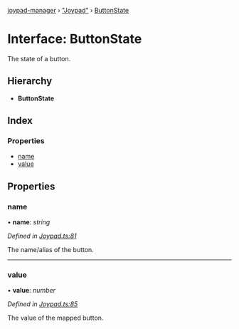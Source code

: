 [joypad-manager](../README.md) › ["Joypad"](../modules/_joypad_.md) › [ButtonState](_joypad_.buttonstate.md)

# Interface: ButtonState

The state of a button.

## Hierarchy

* **ButtonState**

## Index

### Properties

* [name](_joypad_.buttonstate.md#name)
* [value](_joypad_.buttonstate.md#value)

## Properties

###  name

• **name**: *string*

*Defined in [Joypad.ts:81](https://github.com/nvitaterna/joypad-manager/blob/d0042f5/src/Joypad.ts#L81)*

The name/alias of the button.

___

###  value

• **value**: *number*

*Defined in [Joypad.ts:85](https://github.com/nvitaterna/joypad-manager/blob/d0042f5/src/Joypad.ts#L85)*

The value of the mapped button.

